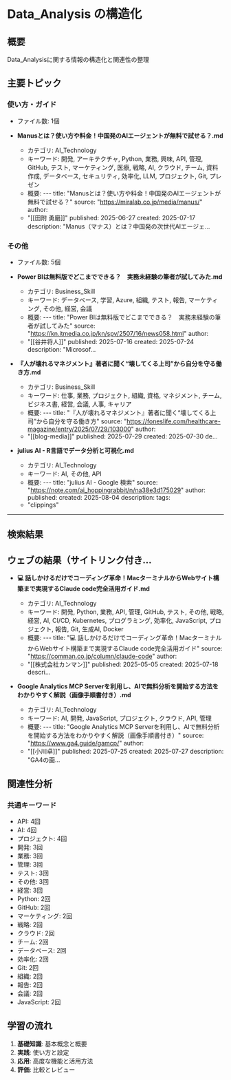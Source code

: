 # Data_Analysis の構造化

## 概要
Data_Analysisに関する情報の構造化と関連性の整理

## 主要トピック

### 使い方・ガイド
- ファイル数: 1個

- **Manusとは？使い方や料金！中国発のAIエージェントが無料で試せる？.md**
  - カテゴリ: AI_Technology
  - キーワード: 開発, アーキテクチャ, Python, 業務, 興味, API, 管理, GitHub, テスト, マーケティング, 医療, 戦略, AI, クラウド, チーム, 資料作成, データベース, セキュリティ, 効率化, LLM, プロジェクト, Git, プレゼン
  - 概要: ---
title: "Manusとは？使い方や料金！中国発のAIエージェントが無料で試せる？"
source: "https://miralab.co.jp/media/manus/"
author:
  - "[[田附 勇磨]]"
published: 2025-06-27
created: 2025-07-17
description: "Manus（マナス）とは？中国発の次世代AIエージェ...

### その他
- ファイル数: 5個

- **Power BIは無料版でどこまでできる？　実務未経験の筆者が試してみた.md**
  - カテゴリ: Business_Skill
  - キーワード: データベース, 学習, Azure, 組織, テスト, 報告, マーケティング, その他, 経営, 会議
  - 概要: ---
title: "Power BIは無料版でどこまでできる？　実務未経験の筆者が試してみた"
source: "https://kn.itmedia.co.jp/kn/spv/2507/16/news058.html"
author:
  - "[[谷井将人]]"
published: 2025-07-16
created: 2025-07-24
description: "Microsof...

- **『人が壊れるマネジメント』著者に聞く“壊してくる上司”から自分を守る働き方.md**
  - カテゴリ: Business_Skill
  - キーワード: 仕事, 業務, プロジェクト, 組織, 資格, マネジメント, チーム, ビジネス書, 経営, 会議, 人事, キャリア
  - 概要: ---
title: "『人が壊れるマネジメント』著者に聞く“壊してくる上司”から自分を守る働き方"
source: "https://foneslife.com/healthcare-magazine/entry/2025/07/29/103000"
author:
  - "[[blog-media]]"
published: 2025-07-29
created: 2025-07-30
de...

- **julius AI - R言語でデータ分析と可視化.md**
  - カテゴリ: AI_Technology
  - キーワード: AI, その他, API
  - 概要: ---
title: "julius AI - Google 検索"
source: "https://note.com/ai_hoppingrabbit/n/na38e3d175029"
author:
published:
created: 2025-08-04
description:
tags:
  - "clippings"
---
## 検索結果

## ウェブの結果（サイトリンク付き...

- **💻 話しかけるだけでコーディング革命！MacターミナルからWebサイト構築まで実現するClaude code完全活用ガイド.md**
  - カテゴリ: AI_Technology
  - キーワード: 開発, Python, 業務, API, 管理, GitHub, テスト, その他, 戦略, 経営, AI, CI/CD, Kubernetes, プログラミング, 効率化, JavaScript, プロジェクト, 報告, Git, 生成AI, Docker
  - 概要: ---
title: "💻 話しかけるだけでコーディング革命！MacターミナルからWebサイト構築まで実現するClaude code完全活用ガイド"
source: "https://comman.co.jp/column/claude-code"
author:
  - "[[株式会社カンマン]]"
published: 2025-05-05
created: 2025-07-18
descri...

- **Google Analytics MCP Serverを利用し、AIで無料分析を開始する方法をわかりやすく解説（画像手順書付き）.md**
  - カテゴリ: AI_Technology
  - キーワード: AI, 開発, JavaScript, プロジェクト, クラウド, API, 管理
  - 概要: ---
title: "Google Analytics MCP Serverを利用し、AIで無料分析を開始する方法をわかりやすく解説（画像手順書付き）"
source: "https://www.ga4.guide/gamcp/"
author:
  - "[[小川卓]]"
published: 2025-07-25
created: 2025-07-27
description: "GA4の画...

## 関連性分析

### 共通キーワード
- API: 4回
- AI: 4回
- プロジェクト: 4回
- 開発: 3回
- 業務: 3回
- 管理: 3回
- テスト: 3回
- その他: 3回
- 経営: 3回
- Python: 2回
- GitHub: 2回
- マーケティング: 2回
- 戦略: 2回
- クラウド: 2回
- チーム: 2回
- データベース: 2回
- 効率化: 2回
- Git: 2回
- 組織: 2回
- 報告: 2回
- 会議: 2回
- JavaScript: 2回

## 学習の流れ

1. **基礎知識**: 基本概念と概要
2. **実践**: 使い方と設定
3. **応用**: 高度な機能と活用方法
4. **評価**: 比較とレビュー

